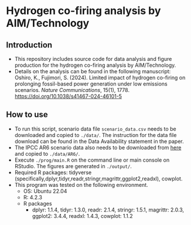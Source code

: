# Hydrogen co-firing analysis by AIM/Technology

## Introduction

- This repository includes source code for data analysis and figure production for the hydrogen co-firing analysis by AIM/Technology.
- Details on the analysis can be found in the following manuscript:  
Oshiro, K., Fujimori, S. (2024). Limited impact of hydrogen co-firing on prolonging fossil-based power generation under low emissions scenarios. *Nature Communications*, 15(1), 1778. https://doi.org/10.1038/s41467-024-46101-5

## How to use

- To run this script, scenario data file `scenario_data.csv` needs to be downloaded and copied to `./data/`. The instruction for the data file download can be found in the Data Availability statement in the paper.
- The IPCC AR6 scenario data also needs to be downloaded from [here](https://data.ene.iiasa.ac.at/ar6/) and copied to `./data/AR6/`.
- Execute `./prog/main.R` on the command line or main console on RStudio. The figures are generated in `./output/`.
- Required R packages: tidyverse (specifically,dplyr,tidyr,readr,stringr,magrittr,ggplot2,readxl), cowplot.
- This program was tested on the following environment.
  - OS: Ubuntu 22.04
  - R: 4.2.3
  - R packages
    - dplyr: 1.1.4, tidyr: 1.3.0, readr: 2.1.4, stringr: 1.5.1, magrittr: 2.0.3, ggplot2: 3.4.4, readxl: 1.4.3, cowplot: 1.1.2
